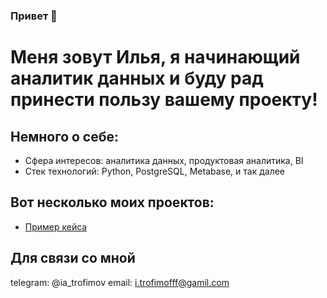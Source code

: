 ### Привет 👋
# Меня зовут Илья, я начинающий аналитик данных и буду рад принести пользу вашему проекту!

## Немного о себе:

- Сфера интересов: аналитика данных, продуктовая аналитика, BI
- Стек технологий: Python, PostgreSQL, Metabase, и так далее

## Вот несколько моих проектов:
- [Пример кейса](https://colab.research.google.com/drive/1CrGB9MWo_Ej1i1_BQX025U4CUWEI5ZUC)

## Для связи со мной

telegram: @ia_trofimov
email: i.trofimofff@gamil.com


<!--
**TrofimovIA/TrofimovIA** is a ✨ _special_ ✨ repository because its `README.md` (this file) appears on your GitHub profile.

Here are some ideas to get you started:

- 🔭 I’m currently working on ...
- 🌱 I’m currently learning ...
- 👯 I’m looking to collaborate on ...
- 🤔 I’m looking for help with ...
- 💬 Ask me about ...
- 📫 How to reach me: ...
- 😄 Pronouns: ...
- ⚡ Fun fact: ...
-->
